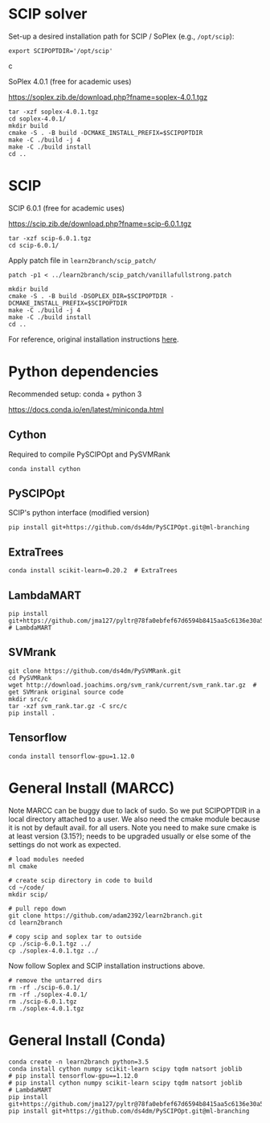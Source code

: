 # SCIP solver

Set-up a desired installation path for SCIP / SoPlex (e.g., `/opt/scip`):
```
export SCIPOPTDIR='/opt/scip'
```

c

SoPlex 4.0.1 (free for academic uses)

https://soplex.zib.de/download.php?fname=soplex-4.0.1.tgz

```
tar -xzf soplex-4.0.1.tgz
cd soplex-4.0.1/
mkdir build
cmake -S . -B build -DCMAKE_INSTALL_PREFIX=$SCIPOPTDIR
make -C ./build -j 4
make -C ./build install
cd ..
```

# SCIP

SCIP 6.0.1 (free for academic uses)

https://scip.zib.de/download.php?fname=scip-6.0.1.tgz

```
tar -xzf scip-6.0.1.tgz
cd scip-6.0.1/
```

Apply patch file in `learn2branch/scip_patch/`

```
patch -p1 < ../learn2branch/scip_patch/vanillafullstrong.patch
```

```
mkdir build
cmake -S . -B build -DSOPLEX_DIR=$SCIPOPTDIR -DCMAKE_INSTALL_PREFIX=$SCIPOPTDIR
make -C ./build -j 4
make -C ./build install
cd ..
```

For reference, original installation instructions [here](http://scip.zib.de/doc/html/CMAKE.php).

# Python dependencies

Recommended setup: conda + python 3

https://docs.conda.io/en/latest/miniconda.html

## Cython

Required to compile PySCIPOpt and PySVMRank
```
conda install cython
```

## PySCIPOpt

SCIP's python interface (modified version)

```
pip install git+https://github.com/ds4dm/PySCIPOpt.git@ml-branching
```

## ExtraTrees
```
conda install scikit-learn=0.20.2  # ExtraTrees
```

## LambdaMART
```
pip install git+https://github.com/jma127/pyltr@78fa0ebfef67d6594b8415aa5c6136e30a5e3395  # LambdaMART
```

## SVMrank
```
git clone https://github.com/ds4dm/PySVMRank.git
cd PySVMRank
wget http://download.joachims.org/svm_rank/current/svm_rank.tar.gz  # get SVMrank original source code
mkdir src/c
tar -xzf svm_rank.tar.gz -C src/c
pip install .
```

## Tensorflow
```
conda install tensorflow-gpu=1.12.0
```

# General Install (MARCC)
Note MARCC can be buggy due to lack of sudo. So we put SCIPOPTDIR in a local directory attached to a user. We also need the cmake module
because it is not by default avail. for all users. Note you need to make sure cmake is at least version (3.15?); 
needs to be upgraded usually or else some of the settings do not work as expected.
   
    # load modules needed
    ml cmake
    
    # create scip directory in code to build
    cd ~/code/
    mkdir scip/
    
    # pull repo down
    git clone https://github.com/adam2392/learn2branch.git
    cd learn2branch
    
    # copy scip and soplex tar to outside
    cp ./scip-6.0.1.tgz ../
    cp ./soplex-4.0.1.tgz ../
    
Now follow Soplex and SCIP installation instructions above.

    # remove the untarred dirs
    rm -rf ./scip-6.0.1/
    rm -rf ./soplex-4.0.1/
    rm ./scip-6.0.1.tgz
    rm ./soplex-4.0.1.tgz
    
# General Install (Conda)

    conda create -n learn2branch python=3.5
    conda install cython numpy scikit-learn scipy tqdm natsort joblib
    # pip install tensorflow-gpu==1.12.0
    # pip install cython numpy scikit-learn scipy tqdm natsort joblib
    # LambdaMART
    pip install git+https://github.com/jma127/pyltr@78fa0ebfef67d6594b8415aa5c6136e30a5e3395  
    pip install git+https://github.com/ds4dm/PySCIPOpt.git@ml-branching
    